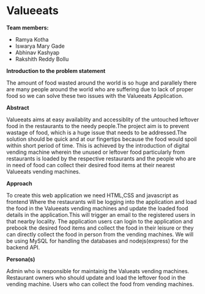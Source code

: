 <h1>Valueeats</h1>

**Team members:**
- Ramya Kotha
- Iswarya Mary Gade
- Abhinav Kashyap
- Rakshith Reddy Bollu


**Introduction to the problem statement**

The amount of food wasted around the world is so huge and parallely there are many people around the world 
who are suffering due to lack of proper food so we can solve these two issues with the Valueeats Application.

**Abstract**

Valueeats aims at easy availablity and accessiblity of the untouched leftover food in the restaurants to the needy people.The project aim is to prevent wastage of food, 
which is a huge issue that needs to be addressed.The solution should be quick and at our fingertips because the food would spoil within short period of 
time. This is achieved by the introduction of digital vending machine wherein the unused or leftover food particularly from restaurants is loaded by the respective restaurants and the people who are in need of food can collect their desired food items at their nearest Valueeats vending machines.

**Approach**

To create this web application we need HTML,CSS and javascript as frontend Where the restaurants will be logging into the application and load the food in the Valueeats
vending machines and update the loaded food details in the application.This will trigger an email to the registered users in that nearby locality. The application users can login to the application and prebook the desired food items and collect the food in their leisure or they can directly collect the food in person from the vending machines.
We will be using MySQL for handling the databases and nodejs(express) for the backend API.

**Persona(s)**

Admin who is responsible for maintainig the Valueats vending machines.
Restaurant owners who should update and load the leftover food in the vending machine.
Users who can collect the food from vending machines.

